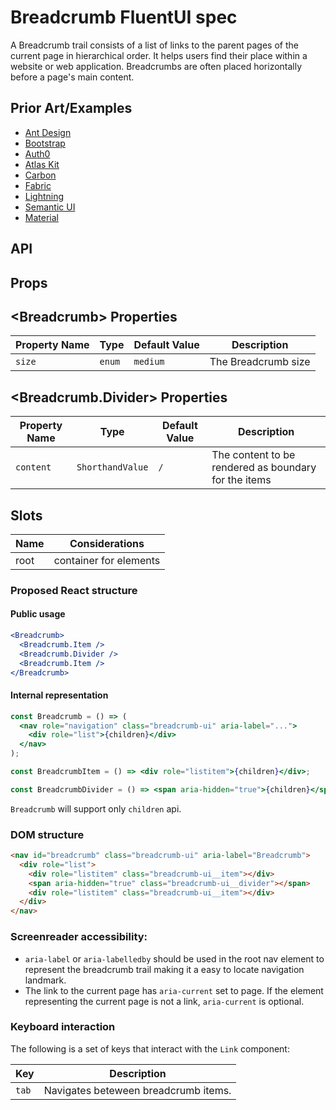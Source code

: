 # Breadcrumb FluentUI spec

A Breadcrumb trail consists of a list of links to the parent pages of the current page in hierarchical order. It helps users find their place within a website or web application. Breadcrumbs are often placed horizontally before a page's main content.

## Prior Art/Examples <a href="#prior-art" id="prior-art"></a>

- [Ant Design](https://ant.design/components/breadcrumb/)
- [Bootstrap](https://getbootstrap.com/docs/4.3/components/breadcrumb/)
- [Auth0](https://styleguide.auth0.com/components/breadcrumb)
- [Atlas Kit](https://atlassian.design/components/breadcrumbs/examples)
- [Carbon](https://www.carbondesignsystem.com/components/breadcrumb/code/)
- [Fabric](https://developer.microsoft.com/en-us/fluentui#/controls/web/breadcrumb)
- [Lightning](https://www.lightningdesignsystem.com/components/breadcrumbs/)
- [Semantic UI](https://semantic-ui.com/collections/breadcrumb.html)
- [Material](https://material-ui.com/components/breadcrumbs/#breadcrumbs)

## API

## Props


## &lt;Breadcrumb&gt; Properties <a href="#breadcrumb-divider-properties" id="breadcrumb-divider-properties"></a>

| Property Name | Type             | Default Value | Description                                          |
| ------------- | ---------------- | ------------- | ---------------------------------------------------- |
| `size`        | `enum`           | `medium`      | The Breadcrumb size                                  |

## &lt;Breadcrumb.Divider&gt; Properties <a href="#breadcrumb-divider-properties" id="breadcrumb-divider-properties"></a>

| Property Name | Type             | Default Value | Description                                          |
| ------------- | ---------------- | ------------- | ---------------------------------------------------- |
| `content`     | `ShorthandValue` | `/`           | The content to be rendered as boundary for the items |

## Slots

| Name | Considerations         |
| ---- | ---------------------- |
| root | container for elements |

### Proposed React structure

#### Public usage

```jsx
<Breadcrumb>
  <Breadcrumb.Item />
  <Breadcrumb.Divider />
  <Breadcrumb.Item />
</Breadcrumb>
```

#### Internal representation

```jsx
const Breadcrumb = () => (
  <nav role="navigation" class="breadcrumb-ui" aria-label="...">
    <div role="list">{children}</div>
  </nav>
);

const BreadcrumbItem = () => <div role="listitem">{children}</div>;

const BreadcrumbDivider = () => <span aria-hidden="true">{children}</span>;
```

`Breadcrumb` will support only `children` api.

### DOM structure

```html
<nav id="breadcrumb" class="breadcrumb-ui" aria-label="Breadcrumb">
  <div role="list">
    <div role="listitem" class="breadcrumb-ui__item"></div>
    <span aria-hidden="true" class="breadcrumb-ui__divider"></span>
    <div role="listitem" class="breadcrumb-ui__item"></div>
  </div>
</nav>
```

### Screenreader accessibility:

- `aria-label` or `aria-labelledby` should be used in the root nav element to represent the breadcrumb trail making it a easy to locate navigation landmark.
- The link to the current page has `aria-current` set to page. If the element representing the current page is not a link, `aria-current` is optional.

### Keyboard interaction

The following is a set of keys that interact with the `Link` component:

| Key   | Description                          |
| ----- | ------------------------------------ |
| `tab` | Navigates beteween breadcrumb items. |
